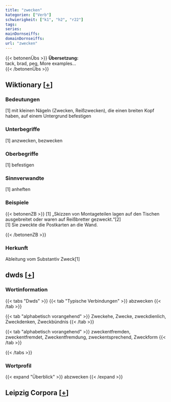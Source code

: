 ```yaml
---
title: "zwecken"
kategorien: ["Verb"]
schwierigkeit: ["k1", "h2", "r22"]
tags:
series:
mainDornseiffs:
domainDornseiffs:
url: "zwecken"
---
```


{{< betonenÜbs >}}
**Übersetzung:**  
tack, brad, peg, More examples...  
{{< /betonenÜbs >}}

## Wiktionary [[+](https://de.wiktionary.org/wiki/zwecken)]

### Bedeutungen
[1] mit kleinen Nägeln (Zwecken, Reißzwecken), die einen breiten Kopf haben, auf einem Untergrund befestigen  

### Unterbegriffe
[1] anzwecken, bezwecken  

### Oberbegriffe
[1] befestigen  

### Sinnverwandte
[1] anheften  

### Beispiele
{{< betonenZB >}}
[1] „Skizzen von Montageteilen lagen auf den Tischen ausgebreitet oder waren auf Reißbretter gezweckt.“[2]  
[1] Sie zweckte die Postkarten an die Wand.  

{{< /betonenZB >}}
### Herkunft
Ableitung vom Substantiv Zweck[1]  



## dwds [[+](https://www.dwds.de/wb/zwecken)]

### Wortinformation
{{< tabs "Dwds" >}}
{{< tab "Typische Verbindungen" >}}
abzwecken
{{< /tab >}}

{{< tab "alphabetisch vorangehend" >}}
Zweckehe, Zwecke, zweckdienlich, Zweckdenken, Zweckbündnis
{{< /tab >}}

{{< tab "alphabetisch vorangehend" >}}
zweckentfremden, zweckentfremdet, Zweckentfremdung, zweckentsprechend, Zweckform
{{< /tab >}}

{{< /tabs >}}

### Wortprofil
{{< expand "Überblick" >}} abzwecken {{< /expand >}}

## Leipzig Corpora [[+](https://corpora.uni-leipzig.de/en/res?word=zwecken&corpusId=deu_newscrawl-public_2018)]

